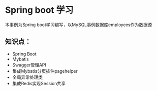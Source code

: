 # Spring boot 学习
本事例为Spring boot学习编写，以MySQL事例数据库employees作为数据源
## 知识点：
- Spring Boot
- Mybatis
- Swagger管理API
- 集成Mybatis分页插件pagehelper
- 全局异常处理类
- 集成Redis实现Session共享